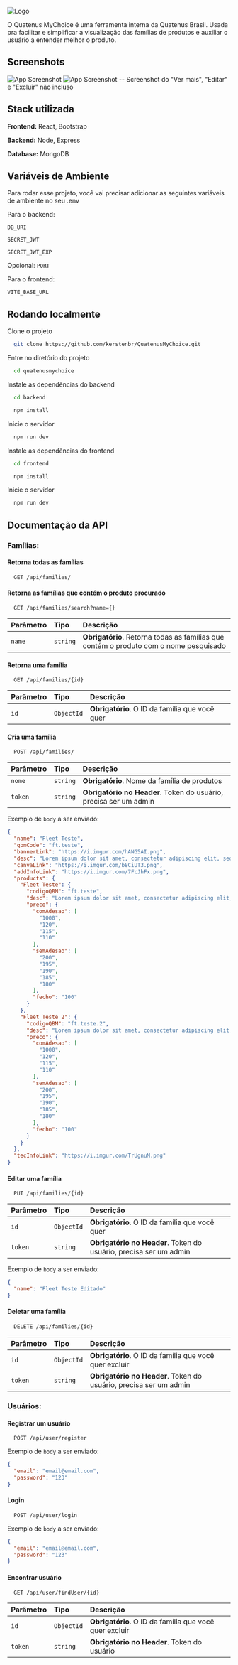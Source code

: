 
![Logo](https://i.imgur.com/MTVXJmQ.png)

O Quatenus MyChoice é uma ferramenta interna da Quatenus Brasil. 
Usada pra facilitar e simplificar a visualização das famílias de produtos e auxiliar o usuário a entender melhor o produto.
## Screenshots

![App Screenshot](https://i.imgur.com/Qe7Bp2U.png)
![App Screenshot](https://i.imgur.com/Mrgbb78.png)
-- Screenshot do "Ver mais", "Editar" e "Excluir" não incluso


## Stack utilizada

**Frontend:** React, Bootstrap

**Backend:** Node, Express

**Database:** MongoDB


## Variáveis de Ambiente

Para rodar esse projeto, você vai precisar adicionar as seguintes variáveis de ambiente no seu .env

Para o backend:

`DB_URI`

`SECRET_JWT` 

`SECRET_JWT_EXP`

Opcional: `PORT`

Para o frontend:

`VITE_BASE_URL`


## Rodando localmente

Clone o projeto

```bash
  git clone https://github.com/kerstenbr/QuatenusMyChoice.git
```

Entre no diretório do projeto

```bash
  cd quatenusmychoice
```

Instale as dependências do backend

```bash
  cd backend
```

```bash
  npm install
```

Inicie o servidor

```bash
  npm run dev
```
Instale as dependências do frontend
```bash
  cd frontend
```

```bash
  npm install
```

Inicie o servidor
```bash
  npm run dev
```

## Documentação da API
### Famílias:
#### Retorna todas as famílias

```http
  GET /api/families/
```
#### Retorna as famílias que contém o produto procurado

```http
  GET /api/families/search?name={}
```
| Parâmetro   | Tipo       | Descrição                                   |
| :---------- | :--------- | :------------------------------------------ |
| `name`      | `string` | **Obrigatório**. Retorna todas as famílias que contém o produto com o nome pesquisado |

#### Retorna uma família

```http
  GET /api/families/{id}
```

| Parâmetro   | Tipo       | Descrição                                   |
| :---------- | :--------- | :------------------------------------------ |
| `id`      | `ObjectId` | **Obrigatório**. O ID da família que você quer |

#### Cria uma família

```http
  POST /api/families/
```

| Parâmetro   | Tipo       | Descrição                                   |
| :---------- | :--------- | :------------------------------------------ |
| `nome`      | `string` | **Obrigatório**. Nome da família de produtos |
| `token`      | `string` | **Obrigatório no Header**. Token do usuário, precisa ser um admin |


Exemplo de `body` a ser enviado:

```json
{
  "name": "Fleet Teste",
  "qbmCode": "ft.teste",
  "bannerLink": "https://i.imgur.com/hANG5AI.png",
  "desc": "Lorem ipsum dolor sit amet, consectetur adipiscing elit, sed do eiusmod tempor incididunt ut labore et dolore magna aliqua. Ut enim ad minim veniam.",
  "canvaLink": "https://i.imgur.com/b8CiUT3.png",
  "addInfoLink": "https://i.imgur.com/7FcJhFx.png",
  "products": {
    "Fleet Teste": {
      "codigoQBM": "ft.teste",
      "desc": "Lorem ipsum dolor sit amet, consectetur adipiscing elit, sed do eiusmod tempor.",
      "preco": {
        "comAdesao": [
          "1000",
          "120",
          "115",
          "110"
        ],
        "semAdesao": [
          "200",
          "195",
          "190",
          "185",
          "180"
        ],
        "fecho": "100"
      }
    },
    "Fleet Teste 2": {
      "codigoQBM": "ft.teste.2",
      "desc": "Lorem ipsum dolor sit amet, consectetur adipiscing elit, sed do eiusmod tempor.",
      "preco": {
        "comAdesao": [
          "1000",
          "120",
          "115",
          "110"
        ],
        "semAdesao": [
          "200",
          "195",
          "190",
          "185",
          "180"
        ],
        "fecho": "100"
      }
    }
  },
  "tecInfoLink": "https://i.imgur.com/TrUgnuM.png"
}
```

#### Editar uma família

```http
  PUT /api/families/{id}
```

| Parâmetro   | Tipo       | Descrição                                   |
| :---------- | :--------- | :------------------------------------------ |
| `id`      | `ObjectId` | **Obrigatório**. O ID da família que você quer |
| `token`      | `string` | **Obrigatório no Header**. Token do usuário, precisa ser um admin |

Exemplo de `body` a ser enviado:

```json
{
  "name": "Fleet Teste Editado"
}
```

#### Deletar uma família

```http
  DELETE /api/families/{id}
```

| Parâmetro   | Tipo       | Descrição                                   |
| :---------- | :--------- | :------------------------------------------ |
| `id`      | `ObjectId` | **Obrigatório**. O ID da família que você quer excluir|
| `token`      | `string` | **Obrigatório no Header**. Token do usuário, precisa ser um admin |

### Usuários:
#### Registrar um usuário

```http
  POST /api/user/register
```
Exemplo de `body` a ser enviado:

```json
{
  "email": "email@email.com",
  "password": "123"
}
```
#### Login

```http
  POST /api/user/login
```
Exemplo de `body` a ser enviado:

```json
{
  "email": "email@email.com",
  "password": "123"
}
```

#### Encontrar usuário

```http
  GET /api/user/findUser/{id}
```

| Parâmetro   | Tipo       | Descrição                                   |
| :---------- | :--------- | :------------------------------------------ |
| `id`      | `ObjectId` | **Obrigatório**. O ID da família que você quer excluir|
| `token`      | `string` | **Obrigatório no Header**. Token do usuário |
